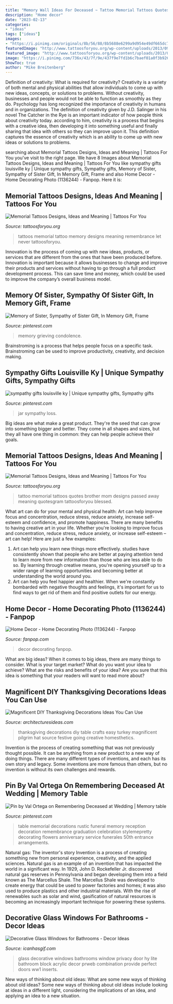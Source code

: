 ```yaml
---
title: "Memory Wall Ideas For Deceased ~ Tattoo Memorial Tattoos Quotes Brother Mom Designs Passed Away Meaning Quotesgram Tattoosforyou Blessed"
description: "Home decor"
date: "2023-02-13"
categories:
- "ideas"
tags: ["ideas"]
images:
- "https://i.pinimg.com/originals/8b/56/88/8b5688e6299a9d954e49df665dc7bfbc.jpg"
featuredImage: "http://www.tattoosforyou.org/wp-content/uploads/2013/09/In-Memory-of-Tattoo.jpg"
featured_image: "http://www.tattoosforyou.org/wp-content/uploads/2013/09/In-Memory-of-Tattoo.jpg"
image: "https://i.pinimg.com/736x/43/7f/9e/437f9e7fd1b6c7baef01a0f3b9263ce5.jpg"
ShowToc: true
author: "Mike Breitenberg"
---
```



Definition of creativity: What is required for creativity?
Creativity is a variety of both mental and physical abilities that allow individuals to come up with new ideas, concepts, or solutions to problems. Without creativity, businesses and people would not be able to function as smoothly as they do. Psychology has long recognized the importance of creativity in humans and in organizations. The definition of creativity given by J.D. Salinger in his novel The Catcher in the Rye is an important indicator of how people think about creativity today. according to him, creativity is a process that begins with a creative idea, then developing it into something useful and finally sharing that idea with others so they can improve upon it. This definition captures the essence of creativity which is an ability to come up with new ideas or solutions to problems.

	

		
searching about Memorial Tattoos Designs, Ideas and Meaning | Tattoos For You you've visit to the right page. We have 8 Images about Memorial Tattoos Designs, Ideas and Meaning | Tattoos For You like sympathy gifts louisville ky | Unique sympathy gifts, Sympathy gifts, Memory of Sister, Sympathy of Sister Gift, In Memory Gift, Frame and also Home Decor - Home Decorating Photo (1136244) - Fanpop. Here it is:
		
    
## Memorial Tattoos Designs, Ideas And Meaning | Tattoos For You

<img loading=lazy src="http://www.tattoosforyou.org/wp-content/uploads/2013/09/In-Memory-of-Tattoo.jpg" onerror="this.onerror=null;this.src='https://tse4.mm.bing.net/th?id=OIP.MwiH3Ztx4m-pMPYShkH9EwHaJ3&amp;pid=15.1';" alt="Memorial Tattoos Designs, Ideas and Meaning | Tattoos For You">

_Source: tattoosforyou.org_

>tattoos memorial tattoo memory designs meaning remembrance let never tattoosforyou. 

	

Innovation is the process of coming up with new ideas, products, or services that are different from the ones that have been produced before. Innovation is important because it allows businesses to change and improve their products and services without having to go through a full product development process. This can save time and money, which could be used to improve the company’s overall business model.

    
## Memory Of Sister, Sympathy Of Sister Gift, In Memory Gift, Frame

<img loading=lazy src="https://i.pinimg.com/736x/43/7f/9e/437f9e7fd1b6c7baef01a0f3b9263ce5.jpg" onerror="this.onerror=null;this.src='https://tse1.mm.bing.net/th?id=OIP.55XPXrURNhdzbD-7pHIsugHaJ3&amp;pid=15.1';" alt="Memory of Sister, Sympathy of Sister Gift, In Memory Gift, Frame">

_Source: pinterest.com_

>memory grieving condolence. 

	

Brainstroming is a process that helps people focus on a specific task. Brainstroming can be used to improve productivity, creativity, and decision making.

    
## Sympathy Gifts Louisville Ky | Unique Sympathy Gifts, Sympathy Gifts

<img loading=lazy src="https://i.pinimg.com/736x/93/60/ba/9360ba5571c8ea31694eda47ab67a740.jpg" onerror="this.onerror=null;this.src='https://tse1.mm.bing.net/th?id=OIP.wO-oozpqHfXxrl1L_9ynAgHaNK&amp;pid=15.1';" alt="sympathy gifts louisville ky | Unique sympathy gifts, Sympathy gifts">

_Source: pinterest.com_

>jar sympathy loss. 

	

Big ideas are what make a great product. They're the seed that can grow into something bigger and better. They come in all shapes and sizes, but they all have one thing in common: they can help people achieve their goals.

    
## Memorial Tattoos Designs, Ideas And Meaning | Tattoos For You

<img loading=lazy src="http://www.tattoosforyou.org/wp-content/uploads/2013/09/Memorial-Tattoo-Quotes.jpg" onerror="this.onerror=null;this.src='https://tse3.mm.bing.net/th?id=OIP.HDr1xnI9f2ahP7dyuZXu9wHaFj&amp;pid=15.1';" alt="Memorial Tattoos Designs, Ideas and Meaning | Tattoos For You">

_Source: tattoosforyou.org_

>tattoo memorial tattoos quotes brother mom designs passed away meaning quotesgram tattoosforyou blessed. 

	

What art can do for your mental and physical health: Art can help improve focus and concentration, reduce stress, reduce anxiety, increase self-esteem and confidence, and promote happiness.
There are many benefits to having creative art in your life. Whether you're looking to improve focus and concentration, reduce stress, reduce anxiety, or increase self-esteem – art can help! Here are just a few examples: 
1. Art can help you learn new things more effectively. studies have consistently shown that people who are better at paying attention tend to learn more from new information than those who are less able to do so. By learning through creative means, you're opening yourself up to a wider range of learning opportunities and becoming better at understanding the world around you. 
2. Art can help you feel happier and healthier. When we're constantly bombarded with negative thoughts and feelings, it's important for us to find ways to get rid of them and find positive outlets for our energy.

    
## Home Decor - Home Decorating Photo (1136244) - Fanpop

<img loading=lazy src="http://images1.fanpop.com/images/image_uploads/Home-Decor-home-decorating-1136244_800_1120.jpg" onerror="this.onerror=null;this.src='https://tse3.mm.bing.net/th?id=OIP.4x6mRwHo-QaJRdlBZR4LKQHaKX&amp;pid=15.1';" alt="Home Decor - Home Decorating Photo (1136244) - Fanpop">

_Source: fanpop.com_

>decor decorating fanpop. 

	

What are big ideas?
When it comes to big ideas, there are many things to consider. What is your target market? What do you want your idea to achieve? What are the risks and benefits of your idea? Are you sure that this idea is something that your readers will want to read more about?

    
## Magnificent DIY Thanksgiving Decorations Ideas You Can Use

<img loading=lazy src="http://architecturesideas.com/wp-content/uploads/2017/10/DIY-Thanksgiving-Decorations-4.jpg" onerror="this.onerror=null;this.src='https://tse2.mm.bing.net/th?id=OIP.Qf5IEE8C7JjyX8Y6y2MKZAHaFy&amp;pid=15.1';" alt="Magnificent DIY Thanksgiving Decorations Ideas You Can Use">

_Source: architecturesideas.com_

>thanksgiving decorations diy table crafts easy turkey magnificent pilgrim hat source festive going creative homesthetics. 

	

Invention is the process of creating something that was not previously thought possible. It can be anything from a new product to a new way of doing things. There are many different types of inventions, and each has its own story and legacy. Some inventions are more famous than others, but no invention is without its own challenges and rewards.

    
## Pin By Val Ortega On Remembering Deceased At Wedding | Memory Table

<img loading=lazy src="https://i.pinimg.com/originals/8b/56/88/8b5688e6299a9d954e49df665dc7bfbc.jpg" onerror="this.onerror=null;this.src='https://tse2.mm.bing.net/th?id=OIP.cqk53LLWwLXMAtXraOvMFQHaLH&amp;pid=15.1';" alt="Pin by Val Ortega on Remembering Deceased at Wedding | Memory table">

_Source: pinterest.com_

>table memorial decorations rustic funeral memory reception decoration remembrance graduation celebration stylemepretty decorating flowers anniversary service funerales 50th entrance arrangements. 

	

Natural gas: The inventor's story
Invention is a process of creating something new from personal experience, creativity, and the applied sciences. Natural gas is an example of an invention that has impacted the world in a significant way. In 1929, John D. Rockefeller Jr. discovered natural gas reserves in Pennsylvania and began developing them into a field known as The Marcellus Shale. The Marcellus Shale was developed to create energy that could be used to power factories and homes; it was also used to produce plastics and other industrial materials. With the rise of renewables such as solar and wind, gasification of natural resources is becoming an increasingly important technique for powering these systems.

    
## Decorative Glass Windows For Bathrooms - Decor Ideas

<img loading=lazy src="https://www.icanhasgif.com/wp-content/uploads/2016/02/Decorative-Glass-Windows-for-Bathrooms.jpg" onerror="this.onerror=null;this.src='https://tse4.mm.bing.net/th?id=OIP.uwkZDHoQlGikNhN0yZc6-gHaFI&amp;pid=15.1';" alt="Decorative Glass Windows for Bathrooms - Decor Ideas">

_Source: icanhasgif.com_

>glass decorative windows bathrooms window privacy door hy lite bathroom block acrylic decor prweb combination provide perfect doors ww1 inserts. 

	

New ways of thinking about old ideas: What are some new ways of thinking about old ideas?
Some new ways of thinking about old ideas include looking at ideas in a different light, considering the implications of an idea, and applying an idea to a new situation.

